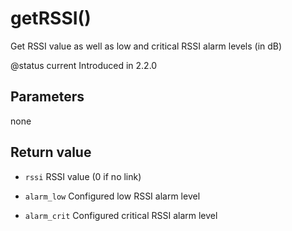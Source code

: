 # getRSSI()



Get RSSI value as well as low and critical RSSI alarm levels (in dB)

@status current Introduced in 2.2.0


## Parameters

none

## Return value

* `rssi` RSSI value (0 if no link)

* `alarm_low` Configured low RSSI alarm level

* `alarm_crit` Configured critical RSSI alarm level



